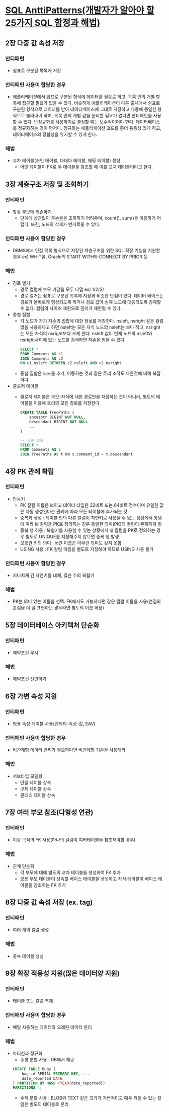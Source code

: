 # [SQL AnttiPatterns(개발자가 알아야 할 25가지 SQL 함정과 해법)](http://ebook.insightbook.co.kr/book/25)

## 2장 다중 값 속성 저장
### 안티패턴
- 쉼표로 구분된 목록에 저장

### 안티패턴 사용이 합당한 경우
- 애플리케이션에서 쉼표로 구분된 형식에 데이터를 필요로 하고, 목록 안의 개별 항목에 접근할 필요가 없을 수 있다. 비슷하게 애플리케이션이 다른 출처에서 쉼표로 구분된 형식으로 데이터를 받아 데이터베이스에 그대로 저장하고 나중에 동일한 형식으로 불러내야 하며, 목록 안의 개별 값을 분리할 필요가 없다면 안티패턴을 사용할 수 있다. 반정규화를 사용하기로 결정할 때는 보수적이어야 한다. 데이터베이스를 정규화하는 것이 먼저다. 정규화는 애플리케이션 코드를 좀더 융통성 있게 하고, 데이터베이스의 정합성을 유지할 수 있게 한다.

### 해법
- 교차 테이블(조인 테이블, 다대다 테이블, 매핑 테이블) 생성
    - 어떤 테이블이 FK로 두 테이블을 참조할 때 이를 교차 테이블이라고 한다.


## 3장 계층구조 저장 및 조회하기
### 안티패턴
- 항상 부모에 의존하기
    - 단계에 상관없이 후손들을 조회하기 어려우며, count(), sum()을 이용하기 어렵다. 또한, 노드의 삭제가 번거로울 수 있다.
### 안티패턴 사용이 합당한 경우
- DBMS에서 인접 목록 형식으로 저장된 계층구조를 위한 SQL 확장 기능을 지원할 경우 ex) WHIT절, Oracle의 START WITH와 CONNECT BY PRIOR 등
### 해법
- 경로 열거
    - 경로 컬럼에 부모 키값을 모두 나열 ex) 1/2/3/
    - 경로 열거는 쉼표로 구분된 목록에 저장과 비슷한 단점이 있다. 데이터 베이스는 경로가 올바르게 형성되도록 하거나 경로 값이 실제 노드에 대응되도록 강제할 수 없다. 컬럼의 사이즈 제한으로 깊이가 제한될 수 있다.
- 중첩 집합
    - 각 노드가 자기 자손의 집합에 대한 정보를 저장한다. nsleft, nsright 같은 컬럼명을 사용하다고 하면 nsleft는 모든 자식 노드의 nsleft는 보다 작고, nsright는 모든 자식의 nsright보다 크게 한다. nsleft 값이 현재 노드의 nsleft와 nsright사이에 있는 노드를 검색하면 자손을 얻을 수 있다.
        ```sql
        SELECT *
        FROM Comments AS c1
        JOIN Comments AS c2
        ON c1.nsleft BETWEEN c2.nsleft AND c2.nsright
        ```
    - 중첩 집합은 노드를 추가, 이동하는 것과 같은 트리 조작도 다른것에 비해 복잡하다.
- 클로저 테이블
    - 클로저 테이블은 부모-자식에 대한 경로만을 저장하는 것이 아니라, 별도의 테이블을 이용해 트리의 모든 경로를 저장한다.
        ```sql
        CREATE TABLE TreePaths {
            ancesotr BIGINT NOT NULL,
            descendant BIGINT NOT NULL
            ...
        }
        ```

        ```sql
        -- 자손 조회
        SELECT *
        FROM Comments AS c
        JOIN TreePaths AS t ON c.comment_id = t.descendant
        ```

## 4장 PK 관례 확립
### 안티패턴
- 만능키
    - PK 칼럼 이름은 id이고 데이터 타입은 32비트 또는 64비트 정수이며 유일한 값은 자동 생성된다는 관례에 따라 모든 테이블에 추가되는 것
    - 중복키 생성 : 테이블 안의 다른 칼럼이 자연키로 사용될 수 있는 상황에서 통념에 따라 id 칼럼을 PK로 정의하는 경우 동일한 의미(PK)의 컬럼이 존재하게 됨
    - 중복 행 허용 : 복합키를 사용할 수 있는 상황에서 id 칼럼을 PK로 정의하는 경우 별도로 UNIQUE를 지정해주지 않으면 중복 행 발생
    - 모호한 키의 의미 : id란 이름은 아무런 의미도 갖지 못함
    - USING 사용 : FK 칼럼 이름을 별도로 지정해야 하므로 USING 사용 불가
### 안티패턴 사용이 합당한 경우
- 지나치게 긴 자연키를 대체, 많은 수의 복합키
### 해법
- PK는 의미 있는 이름을 선택. FK에서도 가능하다면 같은 컬럼 이름을 사용(연결의 본질을 더 잘 표현하는 경우라면 별도의 이름 허용)

## 5장 데이터베이스 아키텍처 단순화
### 안티패턴
- 제약조건 무시
### 해법
- 제약조건 선언하기

## 6장 가변 속성 지원
### 안티패턴
- 범용 속성 테이블 사용(엔티티-속성-값, EAV)
### 안티패턴 사용이 합당한 경우
- 비관계형 데이터 관리가 필요하다면 비관계형 기술을 사용해라
### 해법
- 서브타입 모델링
    - 단일 테이블 상속
    - 구체 테이블 상속
    - 클래스 테이블 상속

## 7장 여러 부모 참조(다형성 연관)
### 안티패턴
- 이중 목적의 FK 사용(하나의 컬럼이 여러테이블을 참조해야할 경우)
### 해법
- 관계 단순화
    - 각 부모에 대해 별도의 교차 테이블을 생성하여 FK 추가
    - 모든 부모 테이블이 상속할 베이스 테이블을 생성하고 자식 테이블이 베이스 테이블을 참조하는 FK 추가

## 8장 다중 값 속성 저장 (ex. tag)
### 안티패턴
- 여러 개의 칼럼 생성
### 해법
- 종속 테이블 생성

## 9장 확장 적응성 지원(많은 데이터양 지원)
### 안티패턴
- 테이블 또는 칼럼 복제
### 안티패턴 사용이 합당한 경우
- 매일 사용하는 데이터와 오래된 데이터 분리
### 해법
- 파티션과 정규화
    - 수평 분할 사용 : DB에서 제공
    ```sql
    CREATE TABLE Bugs (
        bug_id SERIAL PRIMARY KEY, ...
        date_reported DATE
    ) PARTITION BY HASH (YEAR(date_reported))
    PARTITIONS 4;
    ```
    - 수직 분할 사용 : BLOB와 TEXT 같은 크기가 가변적이고 매우 커질 수 있는 칼럼은 별도의 테이블로 분리










